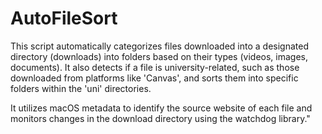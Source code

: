 # AutoFileSort

This script automatically categorizes files downloaded into a designated directory (downloads) into folders based on their types (videos, images, documents). It also detects if a file is university-related, such as those downloaded from platforms like 'Canvas', and sorts them into specific folders within the 'uni' directories.

It utilizes macOS metadata to identify the source website of each file and monitors changes in the download directory using the watchdog library."

